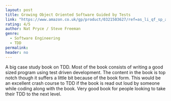 ```yaml
---
layout: post
title: Growing Object Oriented Software Guided by Tests
link: "https://www.amazon.co.uk/gp/product/0321503627/ref=as_li_qf_sp_asin_il_tl?ie=UTF8&camp=1634&creative=6738&creativeASIN=0321503627&linkCode=as2&tag=jussihallilac-21"
rating: 4/5
author: Nat Pryce / Steve Freeman
genre:
  - Software Engineering
  - TDD
permalink:
header: no
---
```


A big case study book on TDD. Most of the book consists of writing a good sized program using test driven development. The content in the book is top notch though it suffers a little bit because of the book form. This would be an excellent crash course to TDD if the book is read out loud by someone while coding along with the book. Very good book for people looking to take their TDD to the next level.
